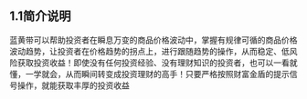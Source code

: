 

## 1.1简介说明

蓝黄带可以帮助投资者在瞬息万变的商品价格波动中，掌握有规律可循的商品价格波动趋势，让投资者在价格趋势的拐点上，进行跟随趋势的操作，从而稳定、低风险获取投资收益！即使没有任何投资经验、没有理财知识的投资者，也可以一看就懂，一学就会，从而瞬间转变成投资理财的高手！只要严格按照财富金盾的提示信号操作，就能获取丰厚的投资收益

